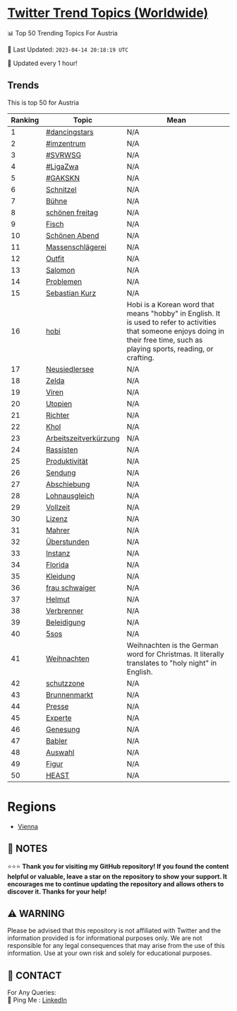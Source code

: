 [Twitter Trend Topics (Worldwide)](https://github.com/ErcinDedeoglu/Twitter-Trend-Topics)
==========


📊 Top 50 Trending Topics For Austria

📆 Last Updated: `2023-04-14 20:18:19 UTC`

🔧 Updated every 1 hour!


## Trends

This is top 50 for Austria

| Ranking | Topic | Mean |
| ------- | ------------ | ------------ |
| 1 | [#dancingstars](http://twitter.com/search?q=%23dancingstars) | N/A |
| 2 | [#imzentrum](http://twitter.com/search?q=%23imzentrum) | N/A |
| 3 | [#SVRWSG](http://twitter.com/search?q=%23SVRWSG) | N/A |
| 4 | [#LigaZwa](http://twitter.com/search?q=%23LigaZwa) | N/A |
| 5 | [#GAKSKN](http://twitter.com/search?q=%23GAKSKN) | N/A |
| 6 | [Schnitzel](http://twitter.com/search?q=Schnitzel) | N/A |
| 7 | [Bühne](http://twitter.com/search?q=B%c3%bchne) | N/A |
| 8 | [schönen freitag](http://twitter.com/search?q=sch%c3%b6nen+freitag) | N/A |
| 9 | [Fisch](http://twitter.com/search?q=Fisch) | N/A |
| 10 | [Schönen Abend](http://twitter.com/search?q=Sch%c3%b6nen+Abend) | N/A |
| 11 | [Massenschlägerei](http://twitter.com/search?q=Massenschl%c3%a4gerei) | N/A |
| 12 | [Outfit](http://twitter.com/search?q=Outfit) | N/A |
| 13 | [Salomon](http://twitter.com/search?q=Salomon) | N/A |
| 14 | [Problemen](http://twitter.com/search?q=Problemen) | N/A |
| 15 | [Sebastian Kurz](http://twitter.com/search?q=Sebastian+Kurz) | N/A |
| 16 | [hobi](http://twitter.com/search?q=hobi) | Hobi is a Korean word that means "hobby" in English. It is used to refer to activities that someone enjoys doing in their free time, such as playing sports, reading, or crafting. |
| 17 | [Neusiedlersee](http://twitter.com/search?q=Neusiedlersee) | N/A |
| 18 | [Zelda](http://twitter.com/search?q=Zelda) | N/A |
| 19 | [Viren](http://twitter.com/search?q=Viren) | N/A |
| 20 | [Utopien](http://twitter.com/search?q=Utopien) | N/A |
| 21 | [Richter](http://twitter.com/search?q=Richter) | N/A |
| 22 | [Khol](http://twitter.com/search?q=Khol) | N/A |
| 23 | [Arbeitszeitverkürzung](http://twitter.com/search?q=Arbeitszeitverk%c3%bcrzung) | N/A |
| 24 | [Rassisten](http://twitter.com/search?q=Rassisten) | N/A |
| 25 | [Produktivität](http://twitter.com/search?q=Produktivit%c3%a4t) | N/A |
| 26 | [Sendung](http://twitter.com/search?q=Sendung) | N/A |
| 27 | [Abschiebung](http://twitter.com/search?q=Abschiebung) | N/A |
| 28 | [Lohnausgleich](http://twitter.com/search?q=Lohnausgleich) | N/A |
| 29 | [Vollzeit](http://twitter.com/search?q=Vollzeit) | N/A |
| 30 | [Lizenz](http://twitter.com/search?q=Lizenz) | N/A |
| 31 | [Mahrer](http://twitter.com/search?q=Mahrer) | N/A |
| 32 | [Überstunden](http://twitter.com/search?q=%c3%9cberstunden) | N/A |
| 33 | [Instanz](http://twitter.com/search?q=Instanz) | N/A |
| 34 | [Florida](http://twitter.com/search?q=Florida) | N/A |
| 35 | [Kleidung](http://twitter.com/search?q=Kleidung) | N/A |
| 36 | [frau schwaiger](http://twitter.com/search?q=frau+schwaiger) | N/A |
| 37 | [Helmut](http://twitter.com/search?q=Helmut) | N/A |
| 38 | [Verbrenner](http://twitter.com/search?q=Verbrenner) | N/A |
| 39 | [Beleidigung](http://twitter.com/search?q=Beleidigung) | N/A |
| 40 | [5sos](http://twitter.com/search?q=5sos) | N/A |
| 41 | [Weihnachten](http://twitter.com/search?q=Weihnachten) | Weihnachten is the German word for Christmas. It literally translates to "holy night" in English. |
| 42 | [schutzzone](http://twitter.com/search?q=schutzzone) | N/A |
| 43 | [Brunnenmarkt](http://twitter.com/search?q=Brunnenmarkt) | N/A |
| 44 | [Presse](http://twitter.com/search?q=Presse) | N/A |
| 45 | [Experte](http://twitter.com/search?q=Experte) | N/A |
| 46 | [Genesung](http://twitter.com/search?q=Genesung) | N/A |
| 47 | [Babler](http://twitter.com/search?q=Babler) | N/A |
| 48 | [Auswahl](http://twitter.com/search?q=Auswahl) | N/A |
| 49 | [Figur](http://twitter.com/search?q=Figur) | N/A |
| 50 | [HEAST](http://twitter.com/search?q=HEAST) | N/A |



# Regions

* [Vienna](</Austria/Vienna.md>)



## 📝 NOTES

⭐⭐⭐ **Thank you for visiting my GitHub repository! If you found the content helpful or valuable, leave a star on the repository to show your support. It encourages me to continue updating the repository and allows others to discover it. Thanks for your help!**


## ⚠️ WARNING

Please be advised that this repository is not affiliated with Twitter and the information provided is for informational purposes only. We are not responsible for any legal consequences that may arise from the use of this information. Use at your own risk and solely for educational purposes.


## 📨 CONTACT

 For Any Queries:  
            🏓 Ping Me : [LinkedIn](https://www.linkedin.com/in/ercindedeoglu/)
